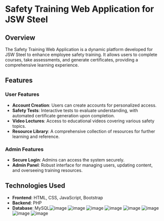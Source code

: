 # Safety Training Web Application for JSW Steel

## Overview

The Safety Training Web Application is a dynamic platform developed for JSW Steel to enhance employee safety training. It allows users to complete courses, take assessments, and generate certificates, providing a comprehensive learning experience.

## Features

### User Features
- **Account Creation**: Users can create accounts for personalized access.
- **Safety Tests**: Interactive tests to evaluate understanding, with automated certificate generation upon completion.
- **Video Lectures**: Access to educational videos covering various safety topics.
- **Resource Library**: A comprehensive collection of resources for further learning and reference.

### Admin Features
- **Secure Login**: Admins can access the system securely.
- **Admin Panel**: Robust interface for managing users, updating content, and overseeing training resources.

## Technologies Used
- **Frontend**: HTML, CSS, JavaScript, Bootstrap
- **Backend**: PHP
- **Database**: MySQL![image](https://github.com/user-attachments/assets/d294758f-2912-4bf7-80dd-61d172d50d80)
![image](https://github.com/user-attachments/assets/bbb45122-19a5-415d-ad38-75153c393b82)
![image](https://github.com/user-attachments/assets/f78399d5-4209-46ff-bd20-d558a8b85d04)
![image](https://github.com/user-attachments/assets/0cf81d0b-2426-48a8-ab36-e8a4ca9c9229)
![image](https://github.com/user-attachments/assets/3a95df23-ed85-42ef-a143-cb40f557e95c)
![image](https://github.com/user-attachments/assets/bac14f18-37c3-4cab-b331-a981222fd259)
![image](https://github.com/user-attachments/assets/e5469646-2747-47c8-a8aa-9087c87bfa91)
![image](https://github.com/user-attachments/assets/2b0e3707-18a5-4d03-aa31-7c4283f192bf)

